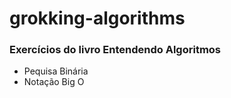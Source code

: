 # grokking-algorithms
### Exercícios do livro Entendendo Algoritmos
* Pequisa Binária
* Notação Big O